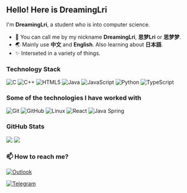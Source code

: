 ## Hello! Here is DreamingLri

I'm **DreamingLri**, a student who is into computer science.

- 👋 You can call me by my nickname **DreamingLri**, **思梦Lri** or **思梦梦**.
- 🌏 Mainly use **中文** and **English**. Also learning about **日本語**.
- ✨ Interseted in a variety of things.

### Technology Stack

![C](https://img.shields.io/badge/-C-000000?style=flat&logo=c)
![C++](https://img.shields.io/badge/-C++-000000?style=flat&logo=c%2B%2B)
![HTML5](https://img.shields.io/badge/-HTML5-000000?style=flat&logo=html5)
![Java](https://img.shields.io/badge/-Java-000000?style=flat&logo=java)
![JavaScript](https://img.shields.io/badge/-JavaScript-000000?style=flat&logo=javascript)
![Python](https://img.shields.io/badge/-Python-000000?style=flat&logo=python)
![TypeScript](https://img.shields.io/badge/-TypeScript-000000?style=flat&logo=typescript)

### Some of the technologies I have worked with

![Git](https://img.shields.io/badge/-Git-222222?style=flat&logo=git&logoColor=F05032)
![GitHub](https://img.shields.io/badge/-GitHub-222222?style=flat&logo=github&logoColor=181717)
![Linux](https://img.shields.io/badge/-Linux-222222?style=flat&logo=linux&logoColor=FCC624)
![React](https://img.shields.io/badge/-React-222222?style=flat&logo=React&logoColor=61DAFB)
![Java Spring](https://img.shields.io/badge/-Spring-222222?style=flat&logo=spring&logoColor=6DB33F)

### GitHub Stats
![](https://github-readme-stats.vercel.app/api?username=DreamingLri&show_icons=true&hide_border=true")
![](https://github-readme-stats.vercel.app/api/top-langs/?username=DreamingLri&layout=compact)

### 📫 How to reach me?

[![Outlook](https://img.shields.io/badge/dreaminglri@outlook.com-0078D4?style=for-the-badge&logo=microsoft-outlook&logoColor=white)](mailto:dreaminglri@outlook.com)

[![Telegram](https://img.shields.io/badge/@DreamingLri-2CA5E0?style=for-the-badge&logo=telegram&logoColor=white)](https://t.me/DreamingLri)
<!--
**DreamingLri/DreamingLri** is a ✨ _special_ ✨ repository because its `README.md` (this file) appears on your GitHub profile.

Here are some ideas to get you started:

- 🔭 I’m currently working on ...
- 🌱 I’m currently learning ...
- 👯 I’m looking to collaborate on ...
- 🤔 I’m looking for help with ...
- 💬 Ask me about ...
- 📫 How to reach me: ...
- 😄 Pronouns: ...
- ⚡ Fun fact: ...
-->
